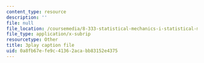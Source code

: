 ```yaml
---
content_type: resource
description: ''
file: null
file_location: /coursemedia/8-333-statistical-mechanics-i-statistical-mechanics-of-particles-fall-2013/0a8fb67efe9c41362acabb83152e4375_8kNP_VWmfFs.srt
file_type: application/x-subrip
resourcetype: Other
title: 3play caption file
uid: 0a8fb67e-fe9c-4136-2aca-bb83152e4375
---
```

